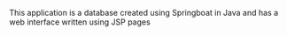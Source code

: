 This application is a database created using Springboat in Java and has a web interface written using JSP pages
